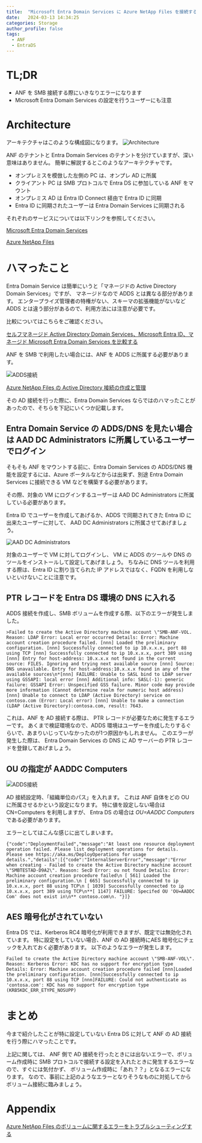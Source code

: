 ```yaml
---
title:  "Microsoft Entra Domain Services に Azure NetApp Files を接続するときにハマったこと"
date:   2024-03-13 14:34:25
categories: Storage
author_profile: false
tags:
  - ANF
  - EntraDS
---
```


# TL;DR

* ANF を SMB 接続する際にいきなりエラーになります
* Microsoft Entra Domain Services の設定を行うユーザーにも注意

# Architecture

アーキテクチャはこのような構成図になります。
![Architecture](/assets/article_images/2024-02-15-anf-entrads/architecture.png)

ANF のテナントと Entra Domain Services のテナントを分けていますが、深い意味はありません。
簡単に解説するとこのようなアーキテクチャです。

* オンプレミスを模倣した左側の PC は、オンプレ AD に所属
* クライアント PC は SMB プロトコルで Entra DS に参加している ANF をマウント
* オンプレミス AD は Entra ID Connect 経由で Entra ID に同期
* Entra ID に同期されたユーザーは Entra Domain Services に同期される

それぞれのサービスについては以下リンクを参照してください。

[Microsoft Entra Domain Services](https://learn.microsoft.com/ja-jp/entra/identity/domain-services/overview)

[Azure NetApp Files](https://learn.microsoft.com/ja-jp/azure/azure-netapp-files/azure-netapp-files-introduction)

# ハマったこと

Entra Domain Service は簡単にいうと「マネージドの Active Directory Domain Services」ですが、
マネージドなので ADDS とは異なる部分があります。
エンタープライズ管理者の特権がない、スキーマの拡張機能がないなど ADDS とは違う部分があるので、利用方法には注意が必要です。

比較についてはこちらをご確認ください。

[セルフマネージド Active Directory Domain Services、Microsoft Entra ID、マネージド Microsoft Entra Domain Services を比較する](https://learn.microsoft.com/ja-jp/entra/identity/domain-services/compare-identity-solutions#domain-services-and-self-managed-ad-ds)

ANF を SMB で利用したい場合には、ANF を ADDS に所属する必要があります。

![ADDS接続](/assets/article_images/2024-02-15-anf-entrads/connect-adds.png)

[Azure NetApp Files の Active Directory 接続の作成と管理](https://learn.microsoft.com/ja-jp/azure/azure-netapp-files/create-active-directory-connections)

その AD 接続を行った際に、Entra Domain Services ならではのハマったことがあったので、そちらを下記にいくつか記載します。

## Entra Domain Service の ADDS/DNS を見たい場合は AAD DC Administrators に所属しているユーザーでログイン

そもそも ANF をマウントする前に、Entra Domain Services の ADDS/DNS 機能を設定するには、Azure ポータルなどからは出来ず、別途 Entra Domain Services に接続できる VM などを構築する必要があります。

その際、対象の VM にログインするユーザーは AAD DC Administrators に所属している必要があります。

Entra ID でユーザーを作成してあげるか、ADDS で同期されてきた Entra ID に出来たユーザーに対して、 AAD DC Administrators に所属させてあげましょう。

![AAD DC Administrators](/assets/article_images/2024-02-15-anf-entrads/aaddcadministrators.png)

対象のユーザーで VM に対してログインし、 VM に ADDS のツールや DNS のツールをインストールして設定してあげましょう。
ちなみに DNS ツールを利用する際は、Entra ID に割り当てられた IP アドレスではなく、FQDN を利用しないといけないことに注意です。

## PTR レコードを Entra DS 環境の DNS に入れる

ADDS 接続を作成し、SMB ボリュームを作成する際、以下のエラーが発生しました。

```
>Failed to create the Active Directory machine account \"SMB-ANF-VOL. Reason: LDAP Error: Local error occurred Details: Error: Machine account creation procedure failed. [nnn] Loaded the preliminary configuration. [nnn] Successfully connected to ip 10.x.x.x, port 88 using TCP [nnn] Successfully connected to ip 10.x.x.x, port 389 using [nnn] Entry for host-address: 10.x.x.x not found in the current source: FILES. Ignoring and trying next available source [nnn] Source: DNS unavailable. Entry for host-address:10.x.x.x found in any of the available sources\n*[nnn] FAILURE: Unable to SASL bind to LDAP server using GSSAPI: local error [nnn] Additional info: SASL(-1): generic failure: GSSAPI Error: Unspecified GSS failure. Minor code may provide more information (Cannot determine realm for numeric host address) [nnn] Unable to connect to LDAP (Active Directory) service on contoso.com (Error: Local error) [nnn] Unable to make a connection (LDAP (Active Directory):contosa.com, result: 7643.
```

これは、ANF を AD 接続する際は、 PTR レコードが必要なために発生するエラーです。
あくまで検証環境なので、ADDS 環境はユーザーを作成したりするぐらいで、あまりいじっていなかったのが1つ原因かもしれません。
このエラーが発生した際は、 Entra Domain Services の DNS に AD サーバーの PTR レコードを登録してあげましょう。

## OU の指定が AADDC Computers

![ADDS接続](/assets/article_images/2024-02-15-anf-entrads/connect-adds.png)

AD 接続設定時、「組織単位のパス」を入れます。
これは ANF 自体をどの OU に所属させるかという設定になります。
特に値を設定しない場合は CN=Computers を利用しますが、 Entra DS の場合は *OU=AADDC Computers* である必要があります。

エラーとしてはこんな感じに出てしまいます。

```
{"code":"DeploymentFailed","message":"At least one resource deployment operation failed. Please list deployment operations for details. Please see https://aka.ms/DeployOperations for usage details.","details":[{"code":"InternalServerError","message":"Error when creating - Failed to create the Active Directory machine account \"SMBTESTAD-D9A2\". Reason: SecD Error: ou not found Details: Error: Machine account creation procedure failed\n [ 561] Loaded the preliminary configuration.\n [ 665] Successfully connected to ip 10.x.x.x, port 88 using TCP\n [ 1039] Successfully connected to ip 10.x.x.x, port 389 using TCP\n**[ 1147] FAILURE: Specifed OU 'OU=AADDC Com' does not exist in\n** contoso.com\n. "}]}
```

## AES 暗号化がされていない

Entra DS では、Kerberos RC4 暗号化が利用できますが、既定では無効化されています。
特に設定をしていない場合、ANF の AD 接続時にAES 暗号化にチェックを入れておく必要があります。
以下のようなエラーが発生します。

```
Failed to create the Active Directory machine account \"SMB-ANF-VOL\". Reason: Kerberos Error: KDC has no support for encryption type Details: Error: Machine account creation procedure failed [nnn]Loaded the preliminary configuration. [nnn]Successfully connected to ip 10.x.x.x, port 88 using TCP [nnn]FAILURE: Could not authenticate as 'contosa.com': KDC has no support for encryption type (KRB5KDC_ERR_ETYPE_NOSUPP)
```

# まとめ

今まで紹介したことが特に設定していない Entra DS に対して ANF の AD 接続を行う際にハマったことです。

上記に関しては、 ANF 側で AD 接続を行ったときには出ないエラーで、ボリューム作成時に SMB プロトコルで接続する設定を入れたときに発生するエラーなので、すぐには気付かず、
ボリューム作成時に「あれ？？」となるエラーになります。
なので、事前に上記のようなエラーとなりそうなものに対処してからボリューム接続に臨みましょう。

# Appendix

[Azure NetApp Files のボリュームに関するエラーをトラブルシューティングする](https://learn.microsoft.com/ja-jp/azure/azure-netapp-files/troubleshoot-volumes)